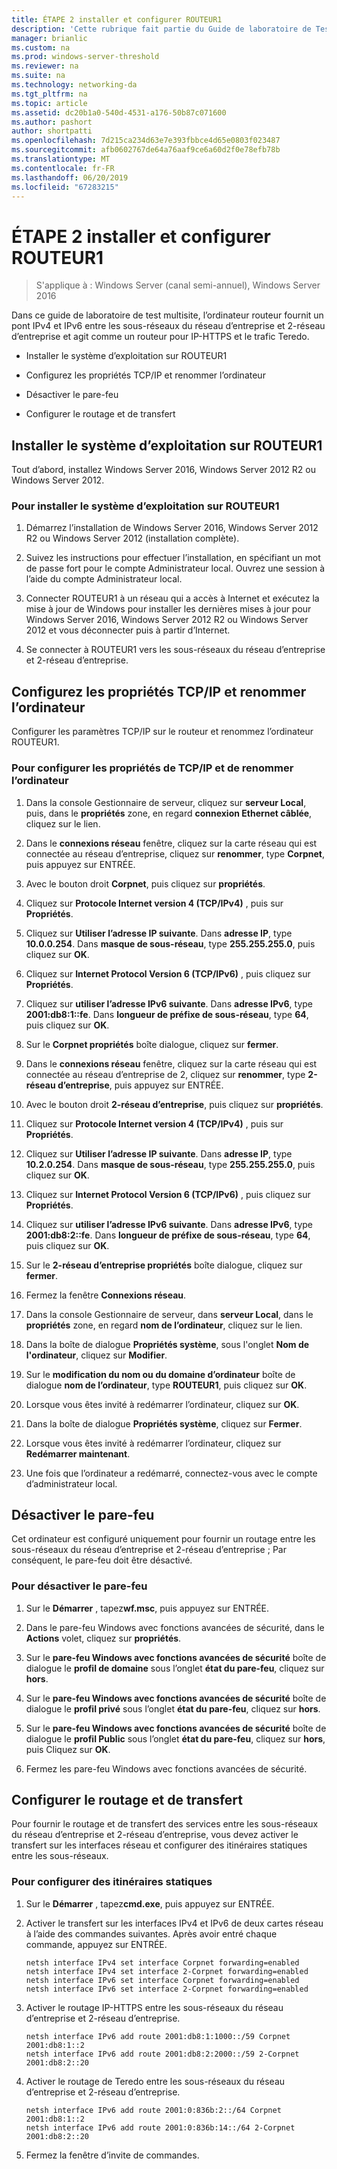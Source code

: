 ```yaml
---
title: ÉTAPE 2 installer et configurer ROUTEUR1
description: 'Cette rubrique fait partie du Guide de laboratoire de Test : illustrer un déploiement Multisite DirectAccess pour Windows Server 2016'
manager: brianlic
ms.custom: na
ms.prod: windows-server-threshold
ms.reviewer: na
ms.suite: na
ms.technology: networking-da
ms.tgt_pltfrm: na
ms.topic: article
ms.assetid: dc20b1a0-540d-4531-a176-50b87c071600
ms.author: pashort
author: shortpatti
ms.openlocfilehash: 7d215ca234d63e7e393fbbce4d65e0803f023487
ms.sourcegitcommit: afb0602767de64a76aaf9ce6a60d2f0e78efb78b
ms.translationtype: MT
ms.contentlocale: fr-FR
ms.lasthandoff: 06/20/2019
ms.locfileid: "67283215"
---
```

# <a name="step-2-install-and-configure-router1"></a>ÉTAPE 2 installer et configurer ROUTEUR1

>S'applique à : Windows Server (canal semi-annuel), Windows Server 2016

Dans ce guide de laboratoire de test multisite, l’ordinateur routeur fournit un pont IPv4 et IPv6 entre les sous-réseaux du réseau d’entreprise et 2-réseau d’entreprise et agit comme un routeur pour IP-HTTPS et le trafic Teredo.  
  
- Installer le système d’exploitation sur ROUTEUR1 
  
- Configurez les propriétés TCP/IP et renommer l’ordinateur  
  
- Désactiver le pare-feu
  
- Configurer le routage et de transfert
  
## <a name="install-the-operating-system-on-router1"></a>Installer le système d’exploitation sur ROUTEUR1  
Tout d’abord, installez Windows Server 2016, Windows Server 2012 R2 ou Windows Server 2012.  
  
### <a name="to-install-the-operating-system-on-router1"></a>Pour installer le système d’exploitation sur ROUTEUR1  
  
1.  Démarrez l’installation de Windows Server 2016, Windows Server 2012 R2 ou Windows Server 2012 (installation complète).  
  
2.  Suivez les instructions pour effectuer l’installation, en spécifiant un mot de passe fort pour le compte Administrateur local. Ouvrez une session à l’aide du compte Administrateur local.  
  
3.  Connecter ROUTEUR1 à un réseau qui a accès à Internet et exécutez la mise à jour de Windows pour installer les dernières mises à jour pour Windows Server 2016, Windows Server 2012 R2 ou Windows Server 2012 et vous déconnecter puis à partir d’Internet.  
  
4.  Se connecter à ROUTEUR1 vers les sous-réseaux du réseau d’entreprise et 2-réseau d’entreprise.  
  
## <a name="configure-tcpip-properties-and-rename-the-computer"></a>Configurez les propriétés TCP/IP et renommer l’ordinateur  
Configurer les paramètres TCP/IP sur le routeur et renommez l’ordinateur ROUTEUR1.  
  
### <a name="to-configure-tcpip-properties-and-rename-the-computer"></a>Pour configurer les propriétés de TCP/IP et de renommer l’ordinateur  
  
1.  Dans la console Gestionnaire de serveur, cliquez sur **serveur Local**, puis, dans le **propriétés** zone, en regard **connexion Ethernet câblée**, cliquez sur le lien.  
  
2.  Dans le **connexions réseau** fenêtre, cliquez sur la carte réseau qui est connectée au réseau d’entreprise, cliquez sur **renommer**, type **Corpnet**, puis appuyez sur ENTRÉE.  
  
3.  Avec le bouton droit **Corpnet**, puis cliquez sur **propriétés**.  
  
4.  Cliquez sur **Protocole Internet version 4 (TCP/IPv4)** , puis sur **Propriétés**.  
  
5.  Cliquez sur **Utiliser l’adresse IP suivante**. Dans **adresse IP**, type **10.0.0.254**. Dans **masque de sous-réseau**, type **255.255.255.0**, puis cliquez sur **OK**.  
  
6.  Cliquez sur **Internet Protocol Version 6 (TCP/IPv6)** , puis cliquez sur **Propriétés**.  
  
7.  Cliquez sur **utiliser l’adresse IPv6 suivante**. Dans **adresse IPv6**, type **2001:db8:1::fe**. Dans **longueur de préfixe de sous-réseau**, type **64**, puis cliquez sur **OK**.  
  
8.  Sur le **Corpnet propriétés** boîte dialogue, cliquez sur **fermer**.  
  
9. Dans le **connexions réseau** fenêtre, cliquez sur la carte réseau qui est connectée au réseau d’entreprise de 2, cliquez sur **renommer**, type **2-réseau d’entreprise**, puis appuyez sur ENTRÉE.  
  
10. Avec le bouton droit **2-réseau d’entreprise**, puis cliquez sur **propriétés**.  
  
11. Cliquez sur **Protocole Internet version 4 (TCP/IPv4)** , puis sur **Propriétés**.  
  
12. Cliquez sur **Utiliser l’adresse IP suivante**. Dans **adresse IP**, type **10.2.0.254**. Dans **masque de sous-réseau**, type **255.255.255.0**, puis cliquez sur **OK**.  
  
13. Cliquez sur **Internet Protocol Version 6 (TCP/IPv6)** , puis cliquez sur **Propriétés**.  
  
14. Cliquez sur **utiliser l’adresse IPv6 suivante**. Dans **adresse IPv6**, type **2001:db8:2::fe**. Dans **longueur de préfixe de sous-réseau**, type **64**, puis cliquez sur **OK**.  
  
15. Sur le **2-réseau d’entreprise propriétés** boîte dialogue, cliquez sur **fermer**.  
  
16. Fermez la fenêtre **Connexions réseau**.  
  
17. Dans la console Gestionnaire de serveur, dans **serveur Local**, dans le **propriétés** zone, en regard **nom de l’ordinateur**, cliquez sur le lien.  
  
18. Dans la boîte de dialogue **Propriétés système**, sous l'onglet **Nom de l'ordinateur**, cliquez sur **Modifier**.  
  
19. Sur le **modification du nom ou du domaine d’ordinateur** boîte de dialogue **nom de l’ordinateur**, type **ROUTEUR1**, puis cliquez sur **OK**.  
  
20. Lorsque vous êtes invité à redémarrer l’ordinateur, cliquez sur **OK**.  
  
21. Dans la boîte de dialogue **Propriétés système**, cliquez sur **Fermer**.  
  
22. Lorsque vous êtes invité à redémarrer l’ordinateur, cliquez sur **Redémarrer maintenant**.  
  
23. Une fois que l’ordinateur a redémarré, connectez-vous avec le compte d’administrateur local.  
  
## <a name="turn-off-the-firewall"></a>Désactiver le pare-feu  
Cet ordinateur est configuré uniquement pour fournir un routage entre les sous-réseaux du réseau d’entreprise et 2-réseau d’entreprise ; Par conséquent, le pare-feu doit être désactivé.  
  
### <a name="to-turn-off-the-firewall"></a>Pour désactiver le pare-feu  
  
1.  Sur le **Démarrer** , tapez**wf.msc**, puis appuyez sur ENTRÉE.  
  
2.  Dans le pare-feu Windows avec fonctions avancées de sécurité, dans le **Actions** volet, cliquez sur **propriétés**.  
  
3.  Sur le **pare-feu Windows avec fonctions avancées de sécurité** boîte de dialogue le **profil de domaine** sous l’onglet **état du pare-feu**, cliquez sur **hors**.  
  
4.  Sur le **pare-feu Windows avec fonctions avancées de sécurité** boîte de dialogue le **profil privé** sous l’onglet **état du pare-feu**, cliquez sur **hors**.  
  
5.  Sur le **pare-feu Windows avec fonctions avancées de sécurité** boîte de dialogue le **profil Public** sous l’onglet **état du pare-feu**, cliquez sur **hors**, puis Cliquez sur **OK**.  
  
6.  Fermez les pare-feu Windows avec fonctions avancées de sécurité.  
  
## <a name="configure-routing-and-forwarding"></a>Configurer le routage et de transfert  
Pour fournir le routage et de transfert des services entre les sous-réseaux du réseau d’entreprise et 2-réseau d’entreprise, vous devez activer le transfert sur les interfaces réseau et configurer des itinéraires statiques entre les sous-réseaux.  
  
### <a name="to-configure-static-routes"></a>Pour configurer des itinéraires statiques  
  
1.  Sur le **Démarrer** , tapez**cmd.exe**, puis appuyez sur ENTRÉE.  
  
2.  Activer le transfert sur les interfaces IPv4 et IPv6 de deux cartes réseau à l’aide des commandes suivantes. Après avoir entré chaque commande, appuyez sur ENTRÉE.  
  
    ```  
    netsh interface IPv4 set interface Corpnet forwarding=enabled  
    netsh interface IPv4 set interface 2-Corpnet forwarding=enabled  
    netsh interface IPv6 set interface Corpnet forwarding=enabled  
    netsh interface IPv6 set interface 2-Corpnet forwarding=enabled  
    ```  
  
3.  Activer le routage IP-HTTPS entre les sous-réseaux du réseau d’entreprise et 2-réseau d’entreprise.  
  
    ```  
    netsh interface IPv6 add route 2001:db8:1:1000::/59 Corpnet 2001:db8:1::2  
    netsh interface IPv6 add route 2001:db8:2:2000::/59 2-Corpnet 2001:db8:2::20  
    ```  
  
4.  Activer le routage de Teredo entre les sous-réseaux du réseau d’entreprise et 2-réseau d’entreprise.  
  
    ```  
    netsh interface IPv6 add route 2001:0:836b:2::/64 Corpnet 2001:db8:1::2  
    netsh interface IPv6 add route 2001:0:836b:14::/64 2-Corpnet 2001:db8:2::20  
    ```  
  
5.  Fermez la fenêtre d’invite de commandes.
